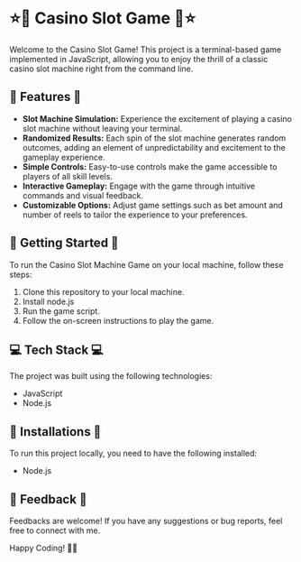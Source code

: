 # ⭐️🎰 Casino Slot Game 🎰⭐️

Welcome to the Casino Slot Game! This project is a terminal-based game implemented in JavaScript, allowing you to enjoy the thrill of a classic casino slot machine right from the command line.


## 🎰 Features 🎰

- **Slot Machine Simulation:** Experience the excitement of playing a casino slot machine without leaving your terminal.
- **Randomized Results:** Each spin of the slot machine generates random outcomes, adding an element of unpredictability and excitement to the gameplay experience.
- **Simple Controls:** Easy-to-use controls make the game accessible to players of all skill levels.
- **Interactive Gameplay:** Engage with the game through intuitive commands and visual feedback.
- **Customizable Options:** Adjust game settings such as bet amount and number of reels to tailor the experience to your preferences.

## 🚀 Getting Started 🚀

To run the Casino Slot Machine Game on your local machine, follow these steps:

1. Clone this repository to your local machine.
2. Install node.js
3. Run the game script.
4. Follow the on-screen instructions to play the game.


## 💻 Tech Stack 💻

The project was built using the following technologies:

- JavaScript
- Node.js


## 💾 Installations 💾

To run this project locally, you need to have the following installed:

- Node.js


## 📝 Feedback 📝

Feedbacks are welcome! If you have any suggestions or bug reports, feel free to connect with me.



Happy Coding! 🚀✨




